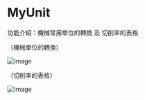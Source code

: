 # MyUnit
功能介紹：機械常用單位的轉換 及 切削率的表格


（機械單位的轉換）

![image](http://i.imgur.com/CfBUxdK.jpg)


（切削率的表格）

![image](http://i.imgur.com/O2QIxAF.jpg)
